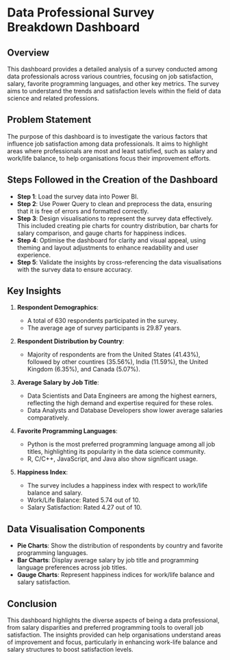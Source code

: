 # Data Professional Survey Breakdown Dashboard

## Overview

This dashboard provides a detailed analysis of a survey conducted among data professionals across various countries, focusing on job satisfaction, salary, favorite programming languages, and other key metrics. The survey aims to understand the trends and satisfaction levels within the field of data science and related professions.


## Problem Statement

The purpose of this dashboard is to investigate the various factors that influence job satisfaction among data professionals. It aims to highlight areas where professionals are most and least satisfied, such as salary and work/life balance, to help organisations focus their improvement efforts.

## Steps Followed in the Creation of the Dashboard

- **Step 1**: Load the survey data into Power BI.
- **Step 2**: Use Power Query to clean and preprocess the data, ensuring that it is free of errors and formatted correctly.
- **Step 3**: Design visualisations to represent the survey data effectively. This included creating pie charts for country distribution, bar charts for salary comparison, and gauge charts for happiness indices.
- **Step 4**: Optimise the dashboard for clarity and visual appeal, using theming and layout adjustments to enhance readability and user experience.
- **Step 5**: Validate the insights by cross-referencing the data visualisations with the survey data to ensure accuracy.

## Key Insights

1. **Respondent Demographics**:
   - A total of 630 respondents participated in the survey.
   - The average age of survey participants is 29.87 years.

2. **Respondent Distribution by Country**:
   - Majority of respondents are from the United States (41.43%), followed by other countires (35.56%), India (11.59%), the United Kingdom (6.35%), and Canada (5.07%).

3. **Average Salary by Job Title**:
   - Data Scientists and Data Engineers are among the highest earners, reflecting the high demand and expertise required for these roles.
   - Data Analysts and Database Developers show lower average salaries comparatively.

4. **Favorite Programming Languages**:
   - Python is the most preferred programming language among all job titles, highlighting its popularity in the data science community.
   - R, C/C++, JavaScript, and Java also show significant usage.

5. **Happiness Index**:
   - The survey includes a happiness index with respect to work/life balance and salary.
   - Work/Life Balance: Rated 5.74 out of 10.
   - Salary Satisfaction: Rated 4.27 out of 10.

## Data Visualisation Components

- **Pie Charts**: Show the distribution of respondents by country and favorite programming languages.
- **Bar Charts**: Display average salary by job title and programming language preferences across job titles.
- **Gauge Charts**: Represent happiness indices for work/life balance and salary satisfaction.

## Conclusion

This dashboard highlights the diverse aspects of being a data professional, from salary disparities and preferred programming tools to overall job satisfaction. The insights provided can help organisations understand areas of improvement and focus, particularly in enhancing work-life balance and salary structures to boost satisfaction levels.
